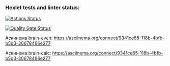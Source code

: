 ### Hexlet tests and linter status:
[![Actions Status](https://github.com/Alina-7/frontend-project-lvl1/actions/workflows/hexlet-check.yml/badge.svg)](https://github.com/Alina-7/frontend-project-lvl1/actions)

[![Quality Gate Status](https://sonarcloud.io/api/project_badges/measure?project=Alina-7_frontend-project-lvl1&metric=alert_status)](https://sonarcloud.io/summary/new_code?id=Alina-7_frontend-project-lvl1)

Aскинемa brain-even:
https://asciinema.org/connect/9341ce65-118b-4bfb-b5d3-30678466e277

Aскинемa brain-calc:
https://asciinema.org/connect/9341ce65-118b-4bfb-b5d3-30678466e277
